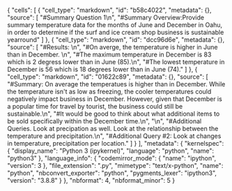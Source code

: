 {
 "cells": [
  {
   "cell_type": "markdown",
   "id": "b58c4022",
   "metadata": {},
   "source": [
    "#Summary Question 1\n",
    "#Summary Overview:Provide summary temperature data for the months of June and December in Oahu, in order to determine if the surf and ice cream shop business is sustainable yearround"
   ]
  },
  {
   "cell_type": "markdown",
   "id": "dcc96d6e",
   "metadata": {},
   "source": [
    "#Results:  \n",
    "#On averge, the temperature is higher in June than in December. \n",
    "#The maximum temperature in December is 83 which is 2 degress lower than in June (85).\n",
    "#The lowest temperature in December is 56 which is 18 degrees lower than in June (74)."
   ]
  },
  {
   "cell_type": "markdown",
   "id": "01622c89",
   "metadata": {},
   "source": [
    "#Summary: On average the temperatues is higher than in December. While the temperature isn't as low as freezing, the cooler temperatures could negatively impact business in December. However, given that December is a popular time for travel by tourist, the business could still be sustainable.\n",
    "#It would be good to think about what additional items to be sold specifically within the December time.\n",
    "\n",
    "#Additional Queries. Look at precipation as well. Look at the relationship between the temperature and precipitation.\n",
    "#Additional Query #2: Look at changes in temperature, precipitation per location."
   ]
  }
 ],
 "metadata": {
  "kernelspec": {
   "display_name": "Python 3 (ipykernel)",
   "language": "python",
   "name": "python3"
  },
  "language_info": {
   "codemirror_mode": {
    "name": "ipython",
    "version": 3
   },
   "file_extension": ".py",
   "mimetype": "text/x-python",
   "name": "python",
   "nbconvert_exporter": "python",
   "pygments_lexer": "ipython3",
   "version": "3.8.8"
  }
 },
 "nbformat": 4,
 "nbformat_minor": 5
}
